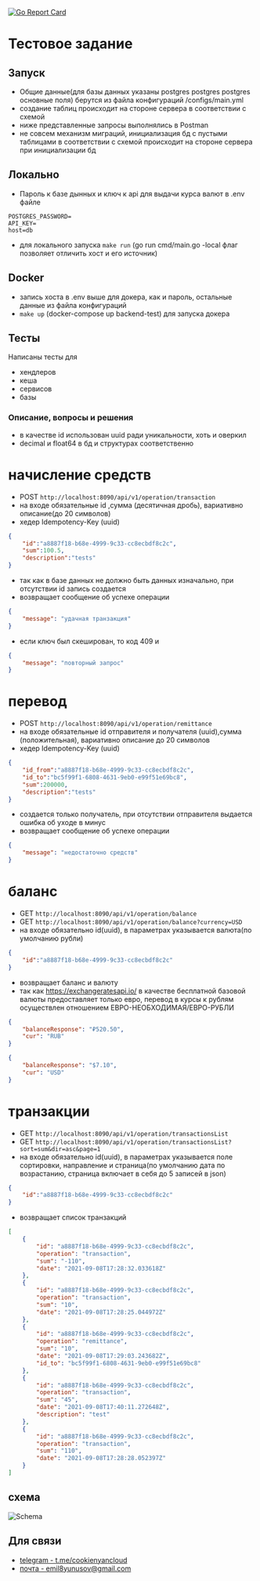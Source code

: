 [![Go Report Card](https://goreportcard.com/badge/github.com/cookienyancloud/avito-backend-test)](https://goreportcard.com/report/github.com/cookienyancloud/avito-backend-test)
# Тестовое задание

## Запуск
- Общие данные(для базы данных указаны postgres postgres postgres основные поля) берутся из файла конфигураций /configs/main.yml
- создание таблиц происходит на стороне сервера в соответствии с схемой
- ниже представленные запросы выполнялись в Postman
- не совсем механизм миграций, инициализация бд с пустыми таблицами в соответствии с схемой происходит на стороне сервера при инициализации бд

## Локально
- Пароль к базе дынных и ключ к api для выдачи курса валют в .env файле
```dotenv
POSTGRES_PASSWORD=
API_KEY=
host=db
 ```

- для локального запуска `make run` (go run cmd/main.go -local флаг позволяет отличить хост и его источник)
## Docker
- запись хоста в .env выше для докера, как и пароль, остальные данные из файла конфигураций
- `make up` (docker-compose up backend-test) для запуска докера

## Тесты
Написаны тесты для
- хендлеров
- кеша
- сервисов
- базы

### Описание, вопросы и решения
- в качестве id использован uuid ради уникальности, хоть и оверкил
- decimal и float64 в бд и структурах соответственно
# начисление средств
- POST `http://localhost:8090/api/v1/operation/transaction`
- на входе обязательные id ,сумма (десятичная дробь), вариативно описание(до 20 символов)
- хедер Idempotency-Key (uuid)
```json
{
    "id":"a8887f18-b68e-4999-9c33-cc8ecbdf8c2c",
    "sum":100.5,
    "description":"tests"
}
```
- так как в базе данных не должно быть данных изначально, при отсутствии id запись создается
- возвращает сообщение об успехе операции
```json
{
    "message": "удачная транзакция"
}
```
- если ключ был скеширован, то код 409 и 
```json
{
    "message": "повторный запрос"
}
```

# перевод
- POST `http://localhost:8090/api/v1/operation/remittance`
- на входе обязательные id отправителя и получателя (uuid),сумма (положительная), вариативно описание до 20 символов
- хедер Idempotency-Key (uuid)
```json
{
    "id_from":"a8887f18-b68e-4999-9c33-cc8ecbdf8c2c",
    "id_to":"bc5f99f1-6808-4631-9eb0-e99f51e69bc8",
    "sum":200000,
    "description":"tests"
}
```
- создается только получатель, при отсутствии отправителя выдается ошибка об уходе в минус
- возвращает сообщение об успехе операции
```json
{
    "message": "недостаточно средств"
}
```


# баланс
- GET `http://localhost:8090/api/v1/operation/balance`
- GET `http://localhost:8090/api/v1/operation/balance?currency=USD`
- на входе обязательно id(uuid), в параметрах указывается валюта(по умолчанию рубли)
```json
{
    "id":"a8887f18-b68e-4999-9c33-cc8ecbdf8c2c"
}
```
- возвращает баланс и валюту
- так как https://exchangeratesapi.io/ в качестве бесплатной базовой валюты предоставляет только евро, перевод в курсы к рублям осуществлен отношением ЕВРО-НЕОБХОДИМАЯ/ЕВРО-РУБЛИ

```json
{
    "balanceResponse": "₽520.50",
    "cur": "RUB"
}
```
```json
{
    "balanceResponse": "$7.10",
    "cur": "USD"
}
```

# транзакции
- GET `http://localhost:8090/api/v1/operation/transactionsList`
- GET `http://localhost:8090/api/v1/operation/transactionsList?sort=sum&dir=asc&page=1`
- на входе обязательно id(uuid), в параметрах указывается поле сортировки, направление и страница(по умолчанию дата по возрастанию, страница включает в себя до 5 записей в json)
```json
{
    "id":"a8887f18-b68e-4999-9c33-cc8ecbdf8c2c"
}
```
- возвращает список транзакций

```json
[
    {
        "id": "a8887f18-b68e-4999-9c33-cc8ecbdf8c2c",
        "operation": "transaction",
        "sum": "-110",
        "date": "2021-09-08T17:28:32.033618Z"
    },
    {
        "id": "a8887f18-b68e-4999-9c33-cc8ecbdf8c2c",
        "operation": "transaction",
        "sum": "10",
        "date": "2021-09-08T17:28:25.044972Z"
    },
    {
        "id": "a8887f18-b68e-4999-9c33-cc8ecbdf8c2c",
        "operation": "remittance",
        "sum": "10",
        "date": "2021-09-08T17:29:03.243682Z",
        "id_to": "bc5f99f1-6808-4631-9eb0-e99f51e69bc8"
    },
    {
        "id": "a8887f18-b68e-4999-9c33-cc8ecbdf8c2c",
        "operation": "transaction",
        "sum": "45",
        "date": "2021-09-08T17:40:11.272648Z",
        "description": "test"
    },
    {
        "id": "a8887f18-b68e-4999-9c33-cc8ecbdf8c2c",
        "operation": "transaction",
        "sum": "110",
        "date": "2021-09-08T17:28:28.052397Z"
    }
]
```

## схема
![Schema](https://i.ibb.co/WKy1r5w/avito.png)



## Для связи
- [telegram - t.me/cookienyancloud](t.me/cookienyancloud)
- [почта - emil8yunusov@gmail.com](emil8yunusov@gmail.com)

